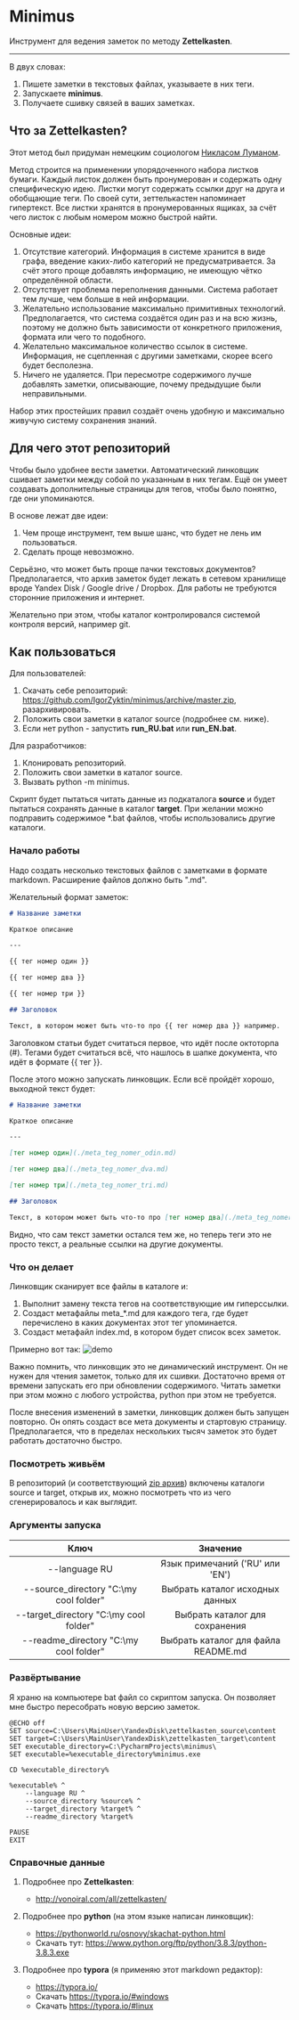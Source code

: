 # Minimus

Инструмент для ведения заметок по методу **Zettelkasten**.

---

В двух словах:
1. Пишете заметки в текстовых файлах, указываете в них теги.
1. Запускаете **minimus**.
1. Получаете сшивку связей в ваших заметках. 

## Что за **Zettelkasten**?

Этот метод был придуман немецким социологом [Никласом Луманом](https://ru.wikipedia.org/wiki/%D0%9B%D1%83%D0%BC%D0%B0%D0%BD,_%D0%9D%D0%B8%D0%BA%D0%BB%D0%B0%D1%81).

Метод строится на применении упорядоченного набора листков бумаги. Каждый листок должен быть пронумерован и содержать одну специфическую идею. Листки могут содержать ссылки друг на друга и обобщающие теги. По своей сути, зеттелькастен напоминает гипертекст. Все листки хранятся в пронумерованных ящиках, за счёт чего листок с любым номером можно быстрой найти. 

Основные идеи:

1. Отсутствие категорий. Информация в системе хранится в виде графа, введение каких-либо категорий не предусматривается. За счёт этого проще добавлять информацию, не имеющую чётко определённой области.
2. Отсутствует проблема переполнения данными. Система работает тем лучше, чем больше в ней информации.
3. Желательно использование максимально примитивных технологий. Предполагается, что система создаётся один раз и на всю жизнь, поэтому не должно быть зависимости от конкретного приложения, формата или чего то подобного.
4. Желательно максимальное количество ссылок в системе. Информация, не сцепленная с другими заметками, скорее всего будет бесполезна.
5. Ничего не удаляется. При пересмотре содержимого лучше добавлять заметки, описывающие, почему предыдущие были неправильными.

Набор этих простейших правил создаёт очень удобную и максимально живучую систему сохранения знаний.

## Для чего этот репозиторий

Чтобы было удобнее вести заметки. Автоматический линковщик сшивает заметки между собой по указанным в них тегам. 
Ещё он умеет создавать дополнительные страницы для тегов, чтобы было понятно, где они упоминаются.

В основе лежат две идеи:
1. Чем проще инструмент, тем выше шанс, что будет не лень им пользоваться.
1. Сделать проще невозможно.

Серьёзно, что может быть проще пачки текстовых документов? 
Предполагается, что архив заметок будет лежать в сетевом хранилище вроде Yandex Disk / Google drive / Dropbox. 
Для работы не требуются сторонние приложения и интернет.

Желательно при этом, чтобы каталог контролировался системой контроля версий, например git.

## Как пользоваться

Для пользователей:
   1. Скачать себе репозиторий: https://github.com/IgorZyktin/minimus/archive/master.zip, разархивировать.
   2. Положить свои заметки в каталог source (подробнее см. ниже).
   3. Если нет python - запустить **run_RU.bat** или **run_EN.bat**.

Для разработчиков:
   1. Клонировать репозиторий.
   2. Положить свои заметки в каталог source.
   2. Вызвать python -m minimus.

Скрипт будет пытаться читать данные из подкаталога **source** и будет пытаться сохранять данные в каталог **target**. 
При желании можно подправить содержимое *.bat файлов, чтобы использовались другие каталоги.

### Начало работы

Надо создать несколько текстовых файлов с заметками в формате markdown. 
Расширение файлов должно быть ".md".
 
Желательный формат заметок:
```markdown
# Название заметки

Краткое описание

---

{{ тег номер один }}

{{ тег номер два }}

{{ тег номер три }}

## Заголовок

Текст, в котором может быть что-то про {{ тег номер два }} например.
```

Заголовком статьи будет считаться первое, что идёт после октоторпа (#). Тегами будет считаться всё, что нашлось в шапке документа, что идёт в формате {{ тег }}.

После этого можно запускать линковщик. Если всё пройдёт хорошо, выходной текст будет:
```markdown
# Название заметки

Краткое описание

---

[тег номер один](./meta_teg_nomer_odin.md)

[тег номер два](./meta_teg_nomer_dva.md)

[тег номер три](./meta_teg_nomer_tri.md)

## Заголовок

Текст, в котором может быть что-то про [тег номер два](./meta_teg_nomer_dva.md) например.
```
Видно, что сам текст заметки остался тем же, но теперь теги это не просто текст, а реальные ссылки на другие документы.

### Что он делает

Линковщик сканирует все файлы в каталоге и:
1. Выполнит замену текста тегов на соответствующие им гиперссылки.
1. Создаст метафайлы meta_*.md для каждого тега, где будет перечислено в каких документах этот тег упоминается.
1. Создаст метафайл index.md, в котором будет список всех заметок.

Примерно вот так:
![demo](./demo.png)

Важно помнить, что линковщик это не динамический инструмент. Он не нужен для чтения заметок, только для их сшивки. Достаточно время от времени запускать его при обновлении содержимого. Читать заметки при этом можно с любого устройства, python при этом не требуется. 

После внесения изменений в заметки, линковщик должен быть запущен повторно. Он опять создаст все мета документы и стартовую страницу. Предполагается, что в пределах нескольких тысяч заметок это будет работать достаточно быстро. 

### Посмотреть живьём

В репозиторий (и соответствующий [zip архив](https://github.com/IgorZyktin/minimus/archive/master.zip)) 
включены каталоги source и target, открыв их, можно посмотреть что из чего сгенерировалось и как выглядит.

### Аргументы запуска

  Ключ | Значение
:--------------------------------------:|:-----------------------------------:
--language RU                           |  Язык примечаний ('RU' или 'EN')
--source_directory "C:\my cool folder"  | Выбрать каталог исходных данных
--target_directory "C:\my cool folder"  | Выбрать каталог для сохранения
--readme_directory "C:\my cool folder"  | Выбрать каталог для файла README.md
 
### Развёртывание

Я храню на компьютере bat файл со скриптом запуска. 
Он позволяет мне быстро пересобрать новую версию заметок.

```batch
@ECHO off
SET source=C:\Users\MainUser\YandexDisk\zettelkasten_source\content
SET target=C:\Users\MainUser\YandexDisk\zettelkasten_target\content
SET executable_directory=C:\PycharmProjects\minimus\
SET executable=%executable_directory%minimus.exe

CD %executable_directory%

%executable% ^
    --language RU ^
    --source_directory %source% ^
    --target_directory %target% ^
    --readme_directory %target%

PAUSE
EXIT
```

### Справочные данные

1. Подробнее про **Zettelkasten**: 
    * http://vonoiral.com/all/zettelkasten/
    
1. Подробнее про **python** (на этом языке написан линковщик): 
    * https://pythonworld.ru/osnovy/skachat-python.html
    * Скачать тут: https://www.python.org/ftp/python/3.8.3/python-3.8.3.exe
    
1. Подробнее про **typora** (я применяю этот markdown редактор):
    * https://typora.io/
    * Скачать https://typora.io/#windows
    * Скачать https://typora.io/#linux
